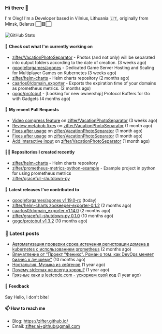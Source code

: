 ### Hi there 👋

I'm Oleg! I'm a Developer based in Vilnius, Lithuania 🇱🇹, originally from Minsk, Belarus ⬜🟥⬜

![GitHub Stats](https://github-readme-stats.vercel.app/api?username=zifter&count_private=true&theme=tokyonight&show_icons=true)

#### 👷 Check out what I'm currently working on

- [zifter/VacationPhotoSeparator](https://github.com/zifter/VacationPhotoSeparator) - Photos (and not only) will be separated into output folders according to the date of creation. (3 weeks ago)
- [googleforgames/agones](https://github.com/googleforgames/agones) - Dedicated Game Server Hosting and Scaling for Multiplayer Games on Kubernetes (3 weeks ago)
- [zifter/helm-charts](https://github.com/zifter/helm-charts) - Helm charts repository (2 months ago)
- [caarlos0/domain_exporter](https://github.com/caarlos0/domain_exporter) - Exports the expiration time of your domains as prometheus metrics. (2 months ago)
- [gogo/protobuf](https://github.com/gogo/protobuf) - [Looking for new ownership] Protocol Buffers for Go with Gadgets (4 months ago)

#### 🔨 My recent Pull Requests

- [Video compress feature](https://github.com/zifter/VacationPhotoSeparator/pull/10) on [zifter/VacationPhotoSeparator](https://github.com/zifter/VacationPhotoSeparator) (3 weeks ago)
- [Review metabob fixes](https://github.com/zifter/VacationPhotoSeparator/pull/9) on [zifter/VacationPhotoSeparator](https://github.com/zifter/VacationPhotoSeparator) (1 month ago)
- [Fixes after usage](https://github.com/zifter/VacationPhotoSeparator/pull/8) on [zifter/VacationPhotoSeparator](https://github.com/zifter/VacationPhotoSeparator) (1 month ago)
- [Fixes after usage](https://github.com/zifter/VacationPhotoSeparator/pull/7) on [zifter/VacationPhotoSeparator](https://github.com/zifter/VacationPhotoSeparator) (1 month ago)
- [Add interactive input](https://github.com/zifter/VacationPhotoSeparator/pull/6) on [zifter/VacationPhotoSeparator](https://github.com/zifter/VacationPhotoSeparator) (1 month ago)

#### 👨‍💻 Repositories I created recently
- [zifter/helm-charts](https://github.com/zifter/helm-charts) - Helm charts repository
- [zifter/prometheus-metrics-python-example](https://github.com/zifter/prometheus-metrics-python-example) - Example project in python for using prometheus metrics
- [zifter/gracefull-shutdown-py](https://github.com/zifter/gracefull-shutdown-py)

#### 🚀 Latest releases I've contributed to
- [googleforgames/agones v1.19.0-rc](https://github.com/googleforgames/agones/releases/tag/v1.19.0-rc) (today)
- [zifter/helm-charts zookeeper-exporter-0.1.2](https://github.com/zifter/helm-charts/releases/tag/zookeeper-exporter-0.1.2) (2 months ago)
- [caarlos0/domain_exporter v1.14.0](https://github.com/caarlos0/domain_exporter/releases/tag/v1.14.0) (2 months ago)
- [zifter/gracefull-shutdown-py 0.1.0](https://github.com/zifter/gracefull-shutdown-py/releases/tag/0.1.0) (10 months ago)
- [gogo/protobuf v1.3.2](https://github.com/gogo/protobuf/releases/tag/v1.3.2) (10 months ago)

### 📄 Latest posts
- [Автоматизация проверки срока истечения регистрации домена в kubernetes с использованием prometheus](https://zifter.github.io/devops/2021/09/12/domain-expiration-prometheus-exporter.html) (2 months ago)
- [Впечатление от “Проект “Феникс”. Роман о том, как DevOps меняет бизнес к лучшему”](https://zifter.github.io/offtopic/2021/01/09/fenix-book-review.html) (10 months ago)
- [Ностальгия. Музыка из кейгенов](https://zifter.github.io/offtopic/2020/10/28/patch-music-nostalgia.html) (1 year ago)
- [Почему std::max не всегда хорош?](https://zifter.github.io/programming/2020/09/16/max-disassemble.html) (1 year ago)
- [Грязные хаки в leetcode.com - ускоряем свой код](https://zifter.github.io/programming/2020/09/06/leetcode-hack.html) (1 year ago)

#### 💬 Feedback

Say Hello, I don't bite!

#### 📫 How to reach me

- Blog: https://zifter.github.io/
- Email: zifter.ai+github@gmail.com
